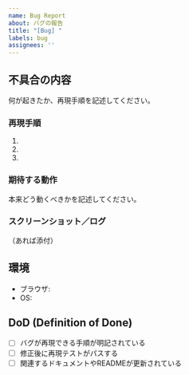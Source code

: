 ```yaml
---
name: Bug Report
about: バグの報告
title: "[Bug] "
labels: bug
assignees: ''
---
```


## 不具合の内容
何が起きたか、再現手順を記述してください。

### 再現手順
1. 
2. 
3. 

### 期待する動作
本来どう動くべきかを記述してください。

### スクリーンショット／ログ
（あれば添付）

## 環境
- ブラウザ: 
- OS: 

## DoD (Definition of Done)
- [ ] バグが再現できる手順が明記されている
- [ ] 修正後に再現テストがパスする
- [ ] 関連するドキュメントやREADMEが更新されている
